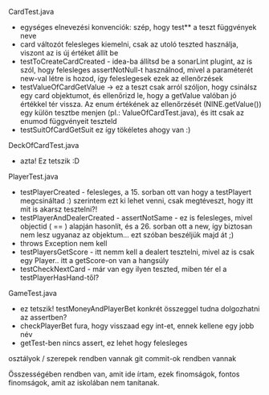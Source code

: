  CardTest.java
 * egységes elnevezési konvenciók: szép, hogy test** a teszt függvények neve
 * card változót felesleges kiemelni, csak az utoló teszted használja, viszont az is új értéket állít be
 * testToCreateCardCreated - idea-ba állítsd be a sonarLint plugint, az is szól, hogy felesleges assertNotNull-t használnod, mivel a paraméterét new-val létre is hozod, így feleslegesek ezek az ellenőrzések
 * testValueOfCardGetValue -> ez a teszt csak arról szóljon, hogy csinálsz egy card objektumot, és ellenőrizd le, hogy a getValue valóban jó értékkel tér vissza. Az enum értékének az ellenőrzését (NINE.getValue()) egy külön tesztbe menjen (pl.: ValueOfCardTest.java), és itt csak az enumod függvényeit teszteld
 * testSuitOfCardGetSuit ez így tökéletes ahogy van :)
 
DeckOfCardTest.java
 * azta! Ez tetszik :D

PlayerTest.java
 * testPlayerCreated - felesleges, a 15. sorban ott van hogy a testPlayert megcsináltad :) szerintem ezt ki lehet venni, csak megtéveszt, hogy itt mit is akarsz tesztelni?!
 * testPlayerAndDealerCreated - assertNotSame - ez is felesleges, mivel objectid ( == ) alapján hasonlít, és a 26. sorban ott a new, így biztosan nem lesz ugyanaz az objektum... ezt szóban beszéljük majd át ;)
 * throws Exception nem kell
 * testPlayersGetScore - itt nemm kell a dealert tesztelni, mivel az is csak egy Player.. itt a getScore-on van a hangsúly
 * testCheckNextCard - már van egy ilyen teszted, miben tér el a testPlayerHasHand-től?
 
GameTest.java
 * ez tetszik! testMoneyAndPlayerBet konkrét összeggel tudna dolgozhatni az assertben?
 * checkPlayerBet fura, hogy visszaad egy int-et, ennek kellene egy jobb név
 * getTest-ben nincs assert, ez lehet hogy felesleges
 
osztályok / szerepek rendben vannak
git commit-ok rendben vannak

Összességében rendben van, amit ide írtam, ezek finomságok, fontos finomságok, amit az iskolában nem tanítanak.